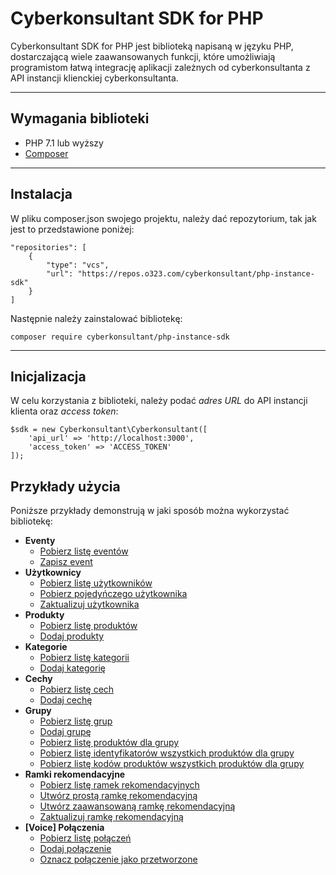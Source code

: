 # Cyberkonsultant SDK for PHP
Cyberkonsultant SDK for PHP jest biblioteką napisaną w języku PHP, dostarczającą wiele zaawansowanych funkcji, które umożliwiają programistom łatwą integrację aplikacji zależnych od cyberkonsultanta z API instancji klienckiej cyberkonsultanta.

---

## Wymagania biblioteki
- PHP 7.1 lub wyższy
- [Composer](https://getcomposer.org/)

---

## Instalacja
W pliku composer.json swojego projektu, należy dać repozytorium, tak jak jest to przedstawione poniżej:

    "repositories": [
        {
            "type": "vcs",
            "url": "https://repos.o323.com/cyberkonsultant/php-instance-sdk"
        }
    ]

Następnie należy zainstalować bibliotekę:

    composer require cyberkonsultant/php-instance-sdk

---

## Inicjalizacja
W celu korzystania z biblioteki, należy podać *adres URL* do API instancji klienta oraz *access token*:

    $sdk = new Cyberkonsultant\Cyberkonsultant([
        'api_url' => 'http://localhost:3000',
        'access_token' => 'ACCESS_TOKEN'
    ]);

## Przykłady użycia

Poniższe przykłady demonstrują w jaki sposób można wykorzystać bibliotekę:

- **Eventy**
    - [Pobierz listę eventów](./examples/get-events.php)
    - [Zapisz event](./examples/create-event.php)
- **Użytkownicy**
    - [Pobierz listę użytkowników](./examples/get-users.php)
    - [Pobierz pojedyńczego użytkownika](./examples/get-user.php)
    - [Zaktualizuj użytkownika](./examples/update-user.php)
- **Produkty**
    - [Pobierz listę produktów](./examples/get-products.php)
    - [Dodaj produkty](./examples/add-products.php)
- **Kategorie**
    - [Pobierz listę kategorii](./examples/get-categories.php)
    - [Dodaj kategorię](./examples/add-category.php)
- **Cechy**
    - [Pobierz listę cech](./examples/get-features.php)
    - [Dodaj cechę](./examples/add-feature.php)
- **Grupy**
    - [Pobierz listę grup](./examples/get-groups.php)
    - [Dodaj grupę](./examples/add-group.php)
    - [Pobierz listę produktów dla grupy](./examples/get-group-products.php)
    - [Pobierz listę identyfikatorów wszystkich produktów dla grupy](./examples/get-group-products-ids.php)
    - [Pobierz listę kodów produktów wszystkich produktów dla grupy](./examples/get-group-products-codes.php)
- **Ramki rekomendacyjne**
    - [Pobierz listę ramek rekomendacyjnych](./examples/get-recommendation-frames.php)
    - [Utwórz prostą ramkę rekomendacyjną](./examples/create-simple-recommendation-frame.php)
    - [Utwórz zaawansowaną ramkę rekomendacyjną](./examples/create-advanced-recommendation-frame.php)
    - [Zaktualizuj ramkę rekomendacyjną](./examples/update-recommendation-frame.php)
- **[Voice] Połączenia**
    - [Pobierz listę połączeń](./examples/get-calls.php)
    - [Dodaj połączenie](./examples/create-call.php)
    - [Oznacz połączenie jako przetworzone](./examples/mark-call-as-processed.php)
